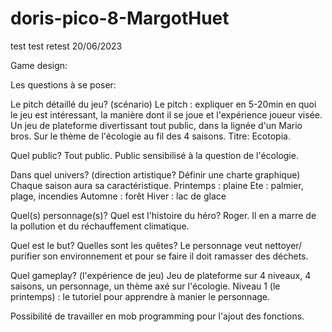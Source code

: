 # doris-pico-8-MargotHuet
test test 
retest
20/06/2023

Game design:

Les questions à se poser:

Le pitch détaillé du jeu? (scénario)
 Le pitch : expliquer en 5-20min en quoi le jeu est intéressant, la manière dont il se joue et l'expérience joueur visée.
 Un jeu de plateforme divertissant tout public, dans la lignée d'un Mario bros. Sur le thème de l'écologie au fil des 4 saisons.
 Titre: Ecotopia.

Quel public?
 Tout public. Public sensibilisé à la question de l'écologie.

Dans quel univers? (direction artistique? Définir une charte graphique)
 Chaque saison aura sa caractéristique.
 Printemps : plaine
 Ete : palmier, plage, incendies
 Automne : forêt
 Hiver : lac de glace

Quel(s) personnage(s)? Quel est l'histoire du héro?
 Roger. Il en a marre de la pollution et du réchauffement climatique.

Quel est le but? Quelles sont les quêtes?
 Le personnage veut nettoyer/ purifier son environnement et pour se faire il doit ramasser des déchets.

Quel gameplay? (l'expérience de jeu)
 Jeu de plateforme sur 4 niveaux, 4 saisons, un personnage, un thème axé sur l'écologie.
 Niveau 1 (le printemps) : le tutoriel pour apprendre à manier le personnage.


Possibilité de travailler en mob programming pour l'ajout des fonctions.